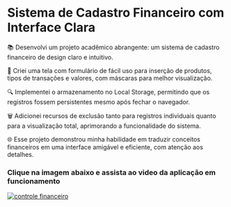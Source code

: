  # Sistema de Cadastro Financeiro com Interface Clara

📚 Desenvolvi um projeto acadêmico abrangente: um sistema de cadastro financeiro de design claro e intuitivo.

💼 Criei uma tela com formulário de fácil uso para inserção de produtos, tipos de transações e valores, com máscaras para melhor visualização.

🔍 Implementei o armazenamento no Local Storage, permitindo que os registros fossem persistentes mesmo após fechar o navegador.

🗑️ Adicionei recursos de exclusão tanto para registros individuais quanto para a visualização total, aprimorando a funcionalidade do sistema.

🌐 Esse projeto demonstrou minha habilidade em traduzir conceitos financeiros em uma interface amigável e eficiente, com atenção aos detalhes.


### Clique na imagem abaixo e assista ao video da aplicação em funcionamento
[![controle financeiro](https://user-images.githubusercontent.com/104803568/207600865-0b330aec-463d-4adb-bfa5-a4a74ac55a38.png)](https://youtu.be/F_e37WPQZ78)
